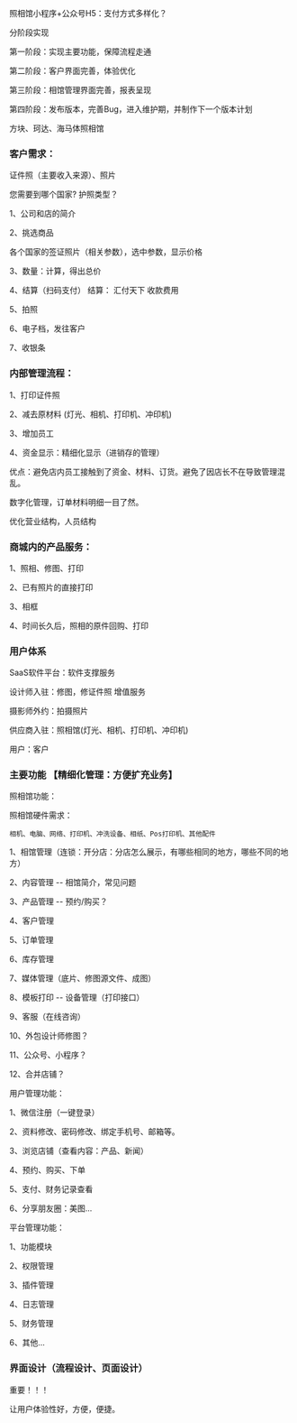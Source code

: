 照相馆小程序+公众号H5：支付方式多样化？

分阶段实现

第一阶段：实现主要功能，保障流程走通

第二阶段：客户界面完善，体验优化

第三阶段：相馆管理界面完善，报表呈现

第四阶段：发布版本，完善Bug，进入维护期，并制作下一个版本计划


方块、珂达、海马体照相馆

### 客户需求：

证件照（主要收入来源）、照片

您需要到哪个国家? 护照类型？



1、公司和店的简介

2、挑选商品

各个国家的签证照片（相关参数），选中参数，显示价格

3、数量：计算，得出总价

4、结算（扫码支付） 结算： 汇付天下 收款费用

5、拍照

6、电子档，发往客户

7、收银条


### 内部管理流程：

1、打印证件照

2、减去原材料  (灯光、相机、打印机、冲印机)

3、增加员工

4、资金显示：精细化显示（进销存的管理）



优点：避免店内员工接触到了资金、材料、订货。避免了因店长不在导致管理混乱。

数字化管理，订单材料明细一目了然。

优化营业结构，人员结构


### 商城内的产品服务：

1、照相、修图、打印

2、已有照片的直接打印

3、相框

4、时间长久后，照相的原件回购、打印


### 用户体系

SaaS软件平台：软件支撑服务

设计师入驻：修图，修证件照  增值服务

摄影师外约：拍摄照片

供应商入驻：照相馆(灯光、相机、打印机、冲印机)

用户：客户


### 主要功能 【精细化管理：方便扩充业务】

照相馆功能：


照相馆硬件需求：

    相机、电脑、网络、打印机、冲洗设备、相纸、Pos打印机、其他配件


1、相馆管理（连锁：开分店：分店怎么展示，有哪些相同的地方，哪些不同的地方）

2、内容管理    --  相馆简介，常见问题

3、产品管理    --  预约/购买？

4、客户管理

5、订单管理

6、库存管理

7、媒体管理（底片、修图源文件、成图）

8、模板打印    --  设备管理（打印接口）

9、客服（在线咨询）

10、外包设计师修图？

11、公众号、小程序？

12、合并店铺？


用户管理功能：

1、微信注册（一键登录）

2、资料修改、密码修改、绑定手机号、邮箱等。

3、浏览店铺（查看内容：产品、新闻）

4、预约、购买、下单

5、支付、财务记录查看

6、分享朋友圈：美图...



平台管理功能：

1、功能模块

2、权限管理

3、插件管理

4、日志管理

5、财务管理

6、其他...


###  界面设计（流程设计、页面设计）

重要！！！

让用户体验性好，方便，便捷。